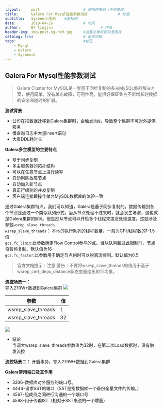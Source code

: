 ```yaml
---
layout:     post   				    # 使用的布局（不需要改）
title:      Galera For Mysql性能参数测试 				# 标题 
subtitle:   Sysbench压测    #副标题
date:       2019-04-26 				# 时间
author:     BY lingjun						# 作者
header-img: img/post-bg-rwd.jpg 	#这篇文章标题背景图片
catalog: true 						# 是否归档
tags:								#标签
    - Mysql
    - Galera
    - Sysbench
---
```


## Galera For Mysql性能参数测试

>Galera Cluster for MySQL是一套基于同步复制的多主MySQL集群解决方案，使用简单，没有单点故障，可用性高，能很好保证业务不断增长时数据的安全和随时的扩展。

**测试背景**
- 公司在把数据迁移到Galera集群时，会触发`流控`，导致整个集群不可对外提供服务
- 慢查询日志中大量insert语句
- 大表DDL耗时长

**Galera多主模型的主要特点**  
- 基于同步复制
- 多主服务器的拓扑结构
- 可以在任意节点上进行读写
- 自动剔除故障节点
- 自动加入新节点
- 真正行级别的并发复制
- 客户端连接跟操作单台MySQL数据库的体验一致

通过Galera集群特点，我们可以知道，Galera是基于同步复制的，数据传输到各个节点是通过一个类似队列形式，当从节点处理不过来时，就会发生堵塞，这也就是Galera集群的`限流`。很显然从节点可以开启多个线程来提高处理速度，这就涉及参数`wsrep_slave_threads`.  
`wsrep_slave_threads`： 本地的执行队列的线程数量，一般为CPU线程数的1-1.5倍  
`gcs.fc_limit`:此参数确定Flow Control参与的点。当从队列超过此限制时，节点将暂停复制。默认值为16  
`gcs.fc_factor`:此参数用于确定节点何时可以脱离流控制。默认值为0.5
>官方文档提示：注意 警告：不要将wsrep_slave_threads的值用于高于wsrep_cert_deps_distance状态变量给出的平均值。

**流控场景一：**  
导入270W+数据到Galera集群
![](https://i.loli.net/2019/04/30/5cc7ed027c302.jpg)

|参数|值|
|--|--|
|wsrep_slave_threads|1|
|wsrep_slave_threads|32|

![](https://i.loli.net/2019/04/30/5cc7e982139c5.jpg)
- 结论  
当调大wsrep_slave_threads参数值为32时，在第二次Load数据时，没有触发流控

**流控场景二：**
开启事务，导入270W+数据到Galera集群







**Galera常用端口及其作用**
- 3306-数据库对外服务的端口号。
- 4444-请求SST的端口（SST是指数据库一个备份全量文件的传输。）
- 4567-组成员之间进行沟通的一个端口号
- 4568-用于传输IST（相对于SST来说的一个增量）

